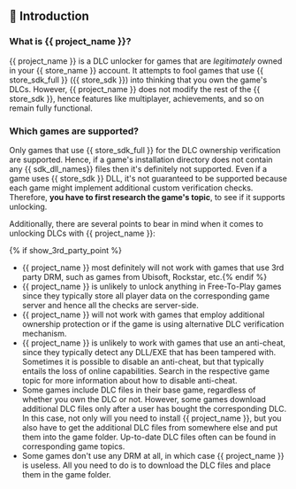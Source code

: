 ## 📖 Introduction

### What is {{ project_name }}?

{{ project_name }} is a DLC unlocker for games that are _legitimately_ owned in your {{ store_name }} account.
It attempts to fool games that use {{ store_sdk_full }} ({{ store_sdk }}) into thinking that you own the game's DLCs.
However, {{ project_name }} does not modify the rest of the {{ store_sdk }}, hence features like multiplayer, achievements, and so on remain fully functional.

### Which games are supported?

Only games that use {{ store_sdk_full }} for the DLC ownership verification are supported.
Hence, if a game's installation directory does not contain any {{ sdk_dll_names}} files then it's definitely not supported.
Even if a game uses {{ store_sdk }} DLL, it's not guaranteed to be supported because each game might implement additional custom verification checks.
Therefore, **you have to first research the game's topic**, to see if it supports unlocking.

Additionally, there are several points to bear in mind when it comes to unlocking DLCs with {{ project_name }}:

{% if show_3rd_party_point %}
* {{ project_name }} most definitely will not work with games that use 3rd party DRM, such as games from Ubisoft, Rockstar, etc.{% endif %}
* {{ project_name }} is unlikely to unlock anything in Free-To-Play games since they typically store all player data on the corresponding game server and hence all the checks are server-side.
* {{ project_name }} will not work with games that employ additional ownership protection or if the game is using alternative DLC verification mechanism.
* {{ project_name }} is unlikely to work with games that use an anti-cheat, since they typically detect any DLL/EXE that has been tampered with. Sometimes it is possible to disable an anti-cheat, but that typically entails the loss of online capabilities. Search in the respective game topic for more information about how to disable anti-cheat.
* Some games include DLC files in their base game, regardless of whether you own the DLC or not. However, some games download additional DLC files only after a user has bought the corresponding DLC. In this case, not only will you need to install {{ project_name }}, but you also have to get the additional DLC files from somewhere else and put them into the game folder. Up-to-date DLC files often can be found in corresponding game topics.
* Some games don't use any DRM at all, in which case {{ project_name }} is useless. All you need to do is to download the DLC files and place them in the game folder.